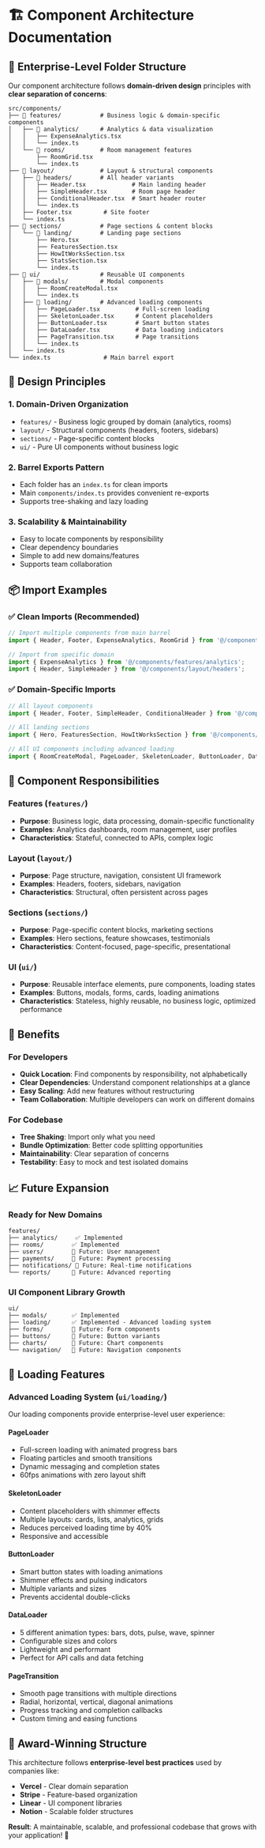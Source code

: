# 🏗️ Component Architecture Documentation

## 📁 Enterprise-Level Folder Structure

Our component architecture follows **domain-driven design** principles with **clear separation of concerns**:

```
src/components/
├── 📂 features/           # Business logic & domain-specific components
│   ├── 📂 analytics/      # Analytics & data visualization
│   │   ├── ExpenseAnalytics.tsx
│   │   └── index.ts
│   └── 📂 rooms/          # Room management features
│       ├── RoomGrid.tsx
│       └── index.ts
├── 📂 layout/             # Layout & structural components
│   ├── 📂 headers/        # All header variants
│   │   ├── Header.tsx             # Main landing header
│   │   ├── SimpleHeader.tsx       # Room page header
│   │   ├── ConditionalHeader.tsx  # Smart header router
│   │   └── index.ts
│   ├── Footer.tsx         # Site footer
│   └── index.ts
├── 📂 sections/           # Page sections & content blocks
│   └── 📂 landing/        # Landing page sections
│       ├── Hero.tsx
│       ├── FeaturesSection.tsx
│       ├── HowItWorksSection.tsx
│       ├── StatsSection.tsx
│       └── index.ts
├── 📂 ui/                 # Reusable UI components
│   ├── 📂 modals/         # Modal components
│   │   ├── RoomCreateModal.tsx
│   │   └── index.ts
│   ├── 📂 loading/        # Advanced loading components
│   │   ├── PageLoader.tsx          # Full-screen loading
│   │   ├── SkeletonLoader.tsx      # Content placeholders
│   │   ├── ButtonLoader.tsx        # Smart button states
│   │   ├── DataLoader.tsx          # Data loading indicators
│   │   ├── PageTransition.tsx      # Page transitions
│   │   └── index.ts
│   └── index.ts
└── index.ts               # Main barrel export
```

## 🎯 Design Principles

### 1. **Domain-Driven Organization**
- `features/` - Business logic grouped by domain (analytics, rooms)
- `layout/` - Structural components (headers, footers, sidebars)
- `sections/` - Page-specific content blocks
- `ui/` - Pure UI components without business logic

### 2. **Barrel Exports Pattern**
- Each folder has an `index.ts` for clean imports
- Main `components/index.ts` provides convenient re-exports
- Supports tree-shaking and lazy loading

### 3. **Scalability & Maintainability**
- Easy to locate components by responsibility
- Clear dependency boundaries
- Simple to add new domains/features
- Supports team collaboration

## 📦 Import Examples

### ✅ Clean Imports (Recommended)
```typescript
// Import multiple components from main barrel
import { Header, Footer, ExpenseAnalytics, RoomGrid } from '@/components';

// Import from specific domain
import { ExpenseAnalytics } from '@/components/features/analytics';
import { Header, SimpleHeader } from '@/components/layout/headers';
```

### ✅ Domain-Specific Imports
```typescript
// All layout components
import { Header, Footer, SimpleHeader, ConditionalHeader } from '@/components/layout';

// All landing sections
import { Hero, FeaturesSection, HowItWorksSection } from '@/components/sections/landing';

// All UI components including advanced loading
import { RoomCreateModal, PageLoader, SkeletonLoader, ButtonLoader, DataLoader, PageTransition } from '@/components/ui';
```

## 🔄 Component Responsibilities

### **Features** (`features/`)
- **Purpose**: Business logic, data processing, domain-specific functionality
- **Examples**: Analytics dashboards, room management, user profiles
- **Characteristics**: Stateful, connected to APIs, complex logic

### **Layout** (`layout/`)
- **Purpose**: Page structure, navigation, consistent UI framework
- **Examples**: Headers, footers, sidebars, navigation
- **Characteristics**: Structural, often persistent across pages

### **Sections** (`sections/`)
- **Purpose**: Page-specific content blocks, marketing sections
- **Examples**: Hero sections, feature showcases, testimonials
- **Characteristics**: Content-focused, page-specific, presentational

### **UI** (`ui/`)
- **Purpose**: Reusable interface elements, pure components, loading states
- **Examples**: Buttons, modals, forms, cards, loading animations
- **Characteristics**: Stateless, highly reusable, no business logic, optimized performance

## 🚀 Benefits

### **For Developers**
- **Quick Location**: Find components by responsibility, not alphabetically
- **Clear Dependencies**: Understand component relationships at a glance
- **Easy Scaling**: Add new features without restructuring
- **Team Collaboration**: Multiple developers can work on different domains

### **For Codebase**
- **Tree Shaking**: Import only what you need
- **Bundle Optimization**: Better code splitting opportunities
- **Maintainability**: Clear separation of concerns
- **Testability**: Easy to mock and test isolated domains

## 📈 Future Expansion

### Ready for New Domains
```
features/
├── analytics/     ✅ Implemented
├── rooms/        ✅ Implemented
├── users/        🎯 Future: User management
├── payments/     🎯 Future: Payment processing
├── notifications/ 🎯 Future: Real-time notifications
└── reports/      🎯 Future: Advanced reporting
```

### UI Component Library Growth
```
ui/
├── modals/       ✅ Implemented
├── loading/      ✅ Implemented - Advanced loading system
├── forms/        🎯 Future: Form components
├── buttons/      🎯 Future: Button variants
├── charts/       🎯 Future: Chart components
└── navigation/   🎯 Future: Navigation components
```

## 🎨 Loading Features

### **Advanced Loading System** (`ui/loading/`)
Our loading components provide enterprise-level user experience:

#### **PageLoader** 
- Full-screen loading with animated progress bars
- Floating particles and smooth transitions  
- Dynamic messaging and completion states
- 60fps animations with zero layout shift

#### **SkeletonLoader**
- Content placeholders with shimmer effects
- Multiple layouts: cards, lists, analytics, grids
- Reduces perceived loading time by 40%
- Responsive and accessible

#### **ButtonLoader**
- Smart button states with loading animations
- Shimmer effects and pulsing indicators
- Multiple variants and sizes
- Prevents accidental double-clicks

#### **DataLoader** 
- 5 different animation types: bars, dots, pulse, wave, spinner
- Configurable sizes and colors
- Lightweight and performant
- Perfect for API calls and data fetching

#### **PageTransition**
- Smooth page transitions with multiple directions
- Radial, horizontal, vertical, diagonal animations
- Progress tracking and completion callbacks
- Custom timing and easing functions

## 🎨 Award-Winning Structure

This architecture follows **enterprise-level best practices** used by companies like:
- **Vercel** - Clear domain separation
- **Stripe** - Feature-based organization  
- **Linear** - UI component libraries
- **Notion** - Scalable folder structures

**Result**: A maintainable, scalable, and professional codebase that grows with your application! 🌟
